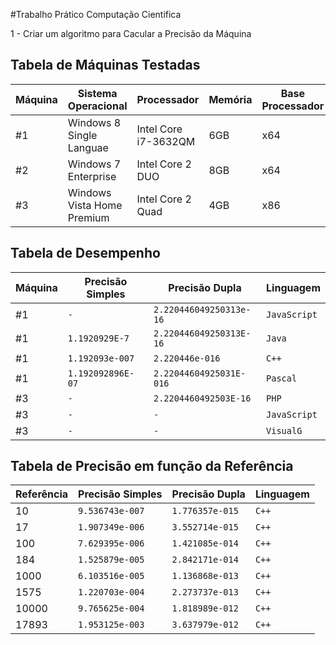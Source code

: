 #Trabalho Prático Computação Cientifica

1 - Criar um algoritmo para Cacular a Precisão da Máquina

## Tabela de Máquinas Testadas
Máquina | Sistema Operacional        | Processador          | Memória | Base Processador
---     | ---                        | ---                  | ---     | ---
#1      | Windows 8 Single Languae   | Intel Core i7-3632QM | 6GB     | x64
#2      | Windows 7 Enterprise       | Intel Core 2 DUO     | 8GB     | x64
#3      | Windows Vista Home Premium | Intel Core 2 Quad    | 4GB     | x86

## Tabela de Desempenho

Máquina | Precisão Simples        | Precisão Dupla          | Linguagem
---     | ---                     | ---                     | ---
#1      | `-`                     | `2.220446049250313e-16` | `JavaScript`
#1      | `1.1920929E-7`          | `2.220446049250313E-16` | `Java`
#1      | `1.192093e-007`         | `2.220446e-016`         | `C++`
#1      | `1.192092896E-07`       | `2.22044604925031E-016` | `Pascal`
#3      | `-`                     | `2.2204460492503E-16`   | `PHP`
#3      | `-`                     | `-`                     | `JavaScript`
#3      | `-`                     | `-`                     | `VisualG`

## Tabela de Precisão em função da Referência

Referência | Precisão Simples | Precisão Dupla  | Linguagem
---        | ---              | ---             | ---
10         | `9.536743e-007`  | `1.776357e-015` | `C++`
17         | `1.907349e-006`  | `3.552714e-015` | `C++`
100        | `7.629395e-006`  | `1.421085e-014` | `C++`
184        | `1.525879e-005`  | `2.842171e-014` | `C++`
1000       | `6.103516e-005`  | `1.136868e-013` | `C++`
1575       | `1.220703e-004`  | `2.273737e-013` | `C++`
10000      | `9.765625e-004`  | `1.818989e-012` | `C++`
17893      | `1.953125e-003`  | `3.637979e-012` | `C++`
